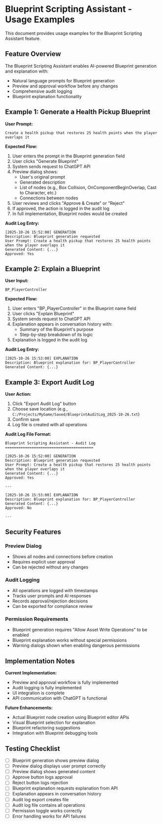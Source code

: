 # Blueprint Scripting Assistant - Usage Examples

This document provides usage examples for the Blueprint Scripting Assistant feature.

## Feature Overview

The Blueprint Scripting Assistant enables AI-powered Blueprint generation and explanation with:
- Natural language prompts for Blueprint generation
- Preview and approval workflow before any changes
- Comprehensive audit logging
- Blueprint explanation functionality

## Example 1: Generate a Health Pickup Blueprint

**User Prompt:**
```
Create a health pickup that restores 25 health points when the player overlaps it
```

**Expected Flow:**
1. User enters the prompt in the Blueprint generation field
2. User clicks "Generate Blueprint"
3. System sends request to ChatGPT API
4. Preview dialog shows:
   - User's original prompt
   - Generated description
   - List of nodes (e.g., Box Collision, OnComponentBeginOverlap, Cast to Character, etc.)
   - Connections between nodes
5. User reviews and clicks "Approve & Create" or "Reject"
6. If approved, the action is logged in the audit log
7. In full implementation, Blueprint nodes would be created

**Audit Log Entry:**
```
[2025-10-26 15:52:00] GENERATION
Description: Blueprint generation requested
User Prompt: Create a health pickup that restores 25 health points when the player overlaps it
Generated Content: {...}
Approved: Yes
```

## Example 2: Explain a Blueprint

**User Input:**
```
BP_PlayerController
```

**Expected Flow:**
1. User enters "BP_PlayerController" in the Blueprint name field
2. User clicks "Explain Blueprint"
3. System sends request to ChatGPT API
4. Explanation appears in conversation history with:
   - Summary of the Blueprint's purpose
   - Step-by-step breakdown of its logic
5. Explanation is logged in the audit log

**Audit Log Entry:**
```
[2025-10-26 15:53:00] EXPLANATION
Description: Blueprint explanation for: BP_PlayerController
Generated Content: {...}
```

## Example 3: Export Audit Log

**User Action:**
1. Click "Export Audit Log" button
2. Choose save location (e.g., `C:/Projects/MyGame/Saved/BlueprintAuditLog_2025-10-26.txt`)
3. Confirm save
4. Log file is created with all operations

**Audit Log File Format:**
```
Blueprint Scripting Assistant - Audit Log
========================================

[2025-10-26 15:52:00] GENERATION
Description: Blueprint generation requested
User Prompt: Create a health pickup that restores 25 health points when the player overlaps it
Generated Content: {...}
Approved: Yes

---

[2025-10-26 15:53:00] EXPLANATION
Description: Blueprint explanation for: BP_PlayerController
Generated Content: {...}
Approved: No

---
```

## Security Features

### Preview Dialog
- Shows all nodes and connections before creation
- Requires explicit user approval
- Can be rejected without any changes

### Audit Logging
- All operations are logged with timestamps
- Tracks user prompts and AI responses
- Records approval/rejection decisions
- Can be exported for compliance review

### Permission Requirements
- Blueprint generation requires "Allow Asset Write Operations" to be enabled
- Blueprint explanation works without special permissions
- Warning dialogs shown when enabling dangerous permissions

## Implementation Notes

**Current Implementation:**
- Preview and approval workflow is fully implemented
- Audit logging is fully implemented
- UI integration is complete
- API communication with ChatGPT is functional

**Future Enhancements:**
- Actual Blueprint node creation using Blueprint editor APIs
- Visual Blueprint selection for explanation
- Blueprint refactoring suggestions
- Integration with Blueprint debugging tools

## Testing Checklist

- [ ] Blueprint generation shows preview dialog
- [ ] Preview dialog displays user prompt correctly
- [ ] Preview dialog shows generated content
- [ ] Approve button logs approval
- [ ] Reject button logs rejection
- [ ] Blueprint explanation requests explanation from API
- [ ] Explanation appears in conversation history
- [ ] Audit log export creates file
- [ ] Audit log file contains all operations
- [ ] Permission toggle works correctly
- [ ] Error handling works for API failures
